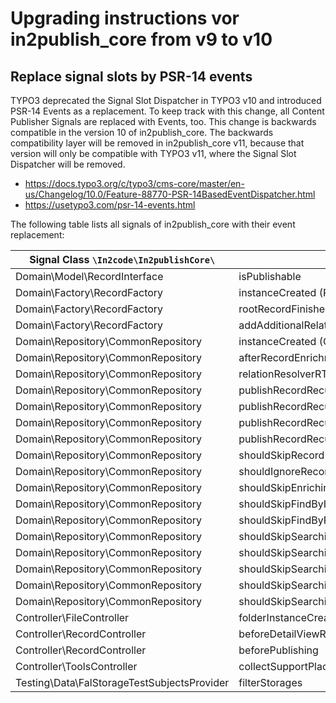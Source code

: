 # Upgrading instructions vor in2publish_core from v9 to v10

## Replace signal slots by PSR-14 events

TYPO3 deprecated the Signal Slot Dispatcher in TYPO3 v10 and introduced PSR-14 Events as a replacement. To keep track
with this change, all Content Publisher Signals are replaced with Events, too. This change is backwards compatible in
the version 10 of in2publish_core. The backwards compatibility layer will be removed in in2publish_core v11, because
that version will only be compatible with TYPO3 v11, where the Signal Slot Dispatcher will be removed.

* https://docs.typo3.org/c/typo3/cms-core/master/en-us/Changelog/10.0/Feature-88770-PSR-14BasedEventDispatcher.html
* https://usetypo3.com/psr-14-events.html

The following table lists all signals of in2publish_core with their event replacement:

| Signal Class `\In2code\In2publishCore\`     | Signal Name                                            | Event
|---------------------------------------------| -------------------------------------------------------|---
| Domain\Model\RecordInterface                | isPublishable                                          | [VoteIfRecordIsPublishable](../Events/VoteIfRecordIsPublishable.md)
| Domain\Factory\RecordFactory                | instanceCreated (RecordFactory)                        | [RecordInstanceWasInstantiated](../Events/RecordInstanceWasInstantiated.md)
| Domain\Factory\RecordFactory                | rootRecordFinished                                     | RootRecordCreationWasFinished
| Domain\Factory\RecordFactory                | addAdditionalRelatedRecords                            | AllRelatedRecordsWereAddedToOneRecord
| Domain\Repository\CommonRepository          | instanceCreated (CommonRepository)                     | CommonRepositoryWasInstantiated
| Domain\Repository\CommonRepository          | afterRecordEnrichment (deprecated!)                    | RecordWasEnriched
| Domain\Repository\CommonRepository          | relationResolverRTE                                    | RelatedRecordsByRteWereFetched
| Domain\Repository\CommonRepository          | publishRecordRecursiveBegin                            | RecursiveRecordPublishingBegan
| Domain\Repository\CommonRepository          | publishRecordRecursiveEnd                              | RecursiveRecordPublishingEnded
| Domain\Repository\CommonRepository          | publishRecordRecursiveBeforePublishing                 | PublishingOfOneRecordBegan
| Domain\Repository\CommonRepository          | publishRecordRecursiveAfterPublishing                  | PublishingOfOneRecordEnded
| Domain\Repository\CommonRepository          | shouldSkipRecord                                       | [VoteIfRecordShouldBeSkipped](../Events/VoteIfRecordShouldBeSkipped.md)
| Domain\Repository\CommonRepository          | shouldIgnoreRecord                                     | [VoteIfRecordShouldBeIgnored](../Events/VoteIfRecordShouldBeIgnored.md)
| Domain\Repository\CommonRepository          | shouldSkipEnrichingPageRecord                          | [VoteIfPageRecordEnrichingShouldBeSkipped](../Events/VoteIfPageRecordEnrichingShouldBeSkipped.md)
| Domain\Repository\CommonRepository          | shouldSkipFindByIdentifier                             | [VoteIfFindingByIdentifierShouldBeSkipped](../Events/VoteIfFindingByIdentifierShouldBeSkipped.md)
| Domain\Repository\CommonRepository          | shouldSkipFindByProperty                               | [VoteIfFindingByPropertyShouldBeSkipped](../Events/VoteIfFindingByPropertyShouldBeSkipped.md)
| Domain\Repository\CommonRepository          | shouldSkipSearchingForRelatedRecordByTable             | [VoteIfSearchingForRelatedRecordsByTableShouldBeSkipped](../Events/VoteIfSearchingForRelatedRecordsByTableShouldBeSkipped.md)
| Domain\Repository\CommonRepository          | shouldSkipSearchingForRelatedRecords                   | [VoteIfSearchingForRelatedRecordsShouldBeSkipped](../Events/VoteIfSearchingForRelatedRecordsShouldBeSkipped.md)
| Domain\Repository\CommonRepository          | shouldSkipSearchingForRelatedRecordsByFlexForm         | [VoteIfSearchingForRelatedRecordsByFlexFormShouldBeSkipped](../Events/VoteIfSearchingForRelatedRecordsByFlexFormShouldBeSkipped.md)
| Domain\Repository\CommonRepository          | shouldSkipSearchingForRelatedRecordsByFlexFormProperty | [VoteIfSearchingForRelatedRecordsByFlexFormPropertyShouldBeSkipped](../Events/VoteIfSearchingForRelatedRecordsByFlexFormPropertyShouldBeSkipped.md)
| Domain\Repository\CommonRepository          | shouldSkipSearchingForRelatedRecordsByProperty         | [VoteIfSearchingForRelatedRecordsByPropertyShouldBeSkipped](../Events/VoteIfSearchingForRelatedRecordsByPropertyShouldBeSkipped.md)
| Controller\FileController                   | folderInstanceCreated                                  | [FolderInstanceWasCreated](../Events/FolderInstanceWasCreated.md)
| Controller\RecordController                 | beforeDetailViewRender                                 | [RecordWasCreatedForDetailAction](../Events/RecordWasCreatedForDetailAction.md)
| Controller\RecordController                 | beforePublishing                                       | RecordWasSelectedForPublishing
| Controller\ToolsController                  | collectSupportPlaces                                   | RreatedDefaultHelpLabels
| Testing\Data\FalStorageTestSubjectsProvider | filterStorages                                         | StoragesForTestingWereFetched
